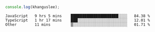 ```js
console.log(khanguslee);
```

<!--START_SECTION:waka-->

```text
JavaScript   9 hrs 5 mins    █████████████████████░░░░   84.38 %
TypeScript   1 hr 17 mins    ███░░░░░░░░░░░░░░░░░░░░░░   12.01 %
Other        11 mins         ▒░░░░░░░░░░░░░░░░░░░░░░░░   01.71 %
```

<!--END_SECTION:waka-->

<!--
**khanguslee/khanguslee** is a ✨ _special_ ✨ repository because its `README.md` (this file) appears on your GitHub profile.

Here are some ideas to get you started:

- 🔭 I’m currently working on ...
- 🌱 I’m currently learning ...
- 👯 I’m looking to collaborate on ...
- 🤔 I’m looking for help with ...
- 💬 Ask me about ...
- 📫 How to reach me: ...
- 😄 Pronouns: ...
- ⚡ Fun fact: ...
-->
